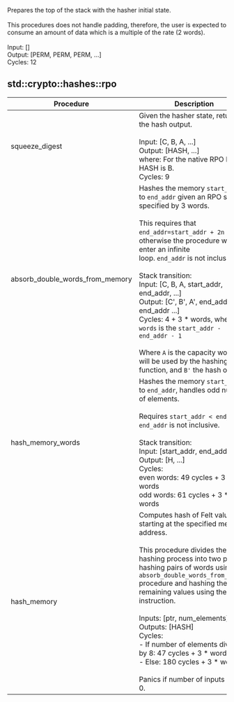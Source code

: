 Prepares the top of the stack with the hasher initial state.<br /><br />This procedures does not handle padding, therefore, the user is expected to<br />consume an amount of data which is a multiple of the rate (2 words).<br /><br />Input: []<br />Output: [PERM, PERM, PERM, ...]<br />Cycles: 12<br />
## std::crypto::hashes::rpo
| Procedure | Description |
| ----------- | ------------- |
| squeeze_digest | Given the hasher state, returns the hash output.<br /><br />Input: [C, B, A, ...]<br />Output: [HASH, ...]<br />where: For the native RPO hasher HASH is B.<br />Cycles: 9<br /> |
| absorb_double_words_from_memory | Hashes the memory `start_addr` to `end_addr` given an RPO state specified by 3 words.<br /><br />This requires that `end_addr=start_addr + 2n + 1`, otherwise the procedure will enter an infinite<br />loop. `end_addr` is not inclusive.<br /><br />Stack transition:<br />Input: [C, B, A, start_addr, end_addr, ...]<br />Output: [C', B', A', end_addr, end_addr ...]<br />Cycles: 4 + 3 * words, where `words` is the `start_addr - end_addr - 1`<br /><br />Where `A` is the capacity word that will be used by the hashing function, and `B'` the hash output.<br /> |
| hash_memory_words | Hashes the memory `start_addr` to `end_addr`, handles odd number of elements.<br /><br />Requires `start_addr < end_addr`, `end_addr` is not inclusive.<br /><br />Stack transition:<br />Input: [start_addr, end_addr, ...]<br />Output: [H, ...]<br />Cycles:<br />even words: 49 cycles + 3 * words<br />odd words: 61 cycles + 3 * words<br /> |
| hash_memory | Computes hash of Felt values starting at the specified memory address.<br /><br />This procedure divides the hashing process into two parts: hashing pairs of words using<br />`absorb_double_words_from_memory` procedure and hashing the remaining values using the `hperm`<br />instruction.<br /><br />Inputs:  [ptr, num_elements]<br />Outputs: [HASH]<br />Cycles:<br />- If number of elements divides by 8: 47 cycles + 3 * words<br />- Else: 180 cycles + 3 * words<br /><br />Panics if number of inputs equals 0.<br /> |
